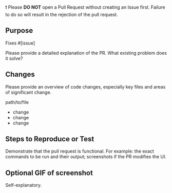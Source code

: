 ❗ Please **DO NOT** open a Pull Request without creating an Issue first. Failure to do so will result in the rejection of the pull request.

## Purpose

Fixes #[issue]

Please provide a detailed explanation of the PR. What existing problem does it solve?

## Changes

Please provide an overview of code changes, especially key files and areas of significant change.

path/to/file
- change
- change
- change

## Steps to Reproduce or Test

Demonstrate that the pull request is functional. For example: the exact commands to be run and their output; screenshots if the PR modifies the UI.

## Optional GIF of screenshot

Self-explanatory.
